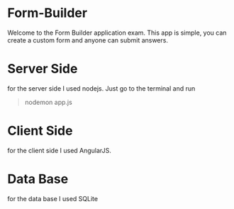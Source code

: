 # Form-Builder

Welcome to the Form Builder application exam. This app is simple, you can create a custom form and anyone can submit answers.

# Server Side
for the server side I used nodejs. 
Just go to the terminal and run
>nodemon app.js

# Client Side
for the client side I used AngularJS.

# Data Base
for the data base I used SQLite